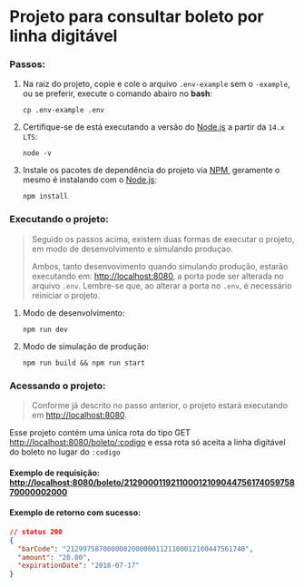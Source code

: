# Projeto para consultar boleto por linha digitável

### Passos:
1. Na raiz do projeto, copie e cole o arquivo `.env-example` sem o `-example`, ou se preferir, execute o comando abairo no **bash**:
    ```shell
    cp .env-example .env
    ```

2. Certifique-se de está executando a versão do [Node.js](https://nodejs.org/pt-br/) a partir da `14.x LTS`:
    ```shell
    node -v
    ```

3. Instale os pacotes de dependência do projeto via [NPM](https://www.npmjs.com/), geramente o mesmo é instalando com o [Node.js](https://nodejs.org/pt-br/):
    ```shell
    npm install
    ```

### Executando o projeto:
> Seguido os passos acima, existem duas formas de executar o projeto, em modo de desenvolvimento e simulando produçao.
>
> Ambos, tanto desenvovimento quando simulando produção, estarão executando em: [http://localhost:8080](http://localhost:8080), a porta pode ser alterada no arquivo `.env`. Lembre-se que, ao alterar a porta no `.env`, é necessário reiniciar o projeto.

1. Modo de desenvolvimento:
    ```shell
    npm run dev
    ```

2. Modo de simulação de produção:
    ```shell
    npm run build && npm run start
    ```

### Acessando o projeto:
> Conforme já descrito no passo anterior, o projeto estará executando em [http://localhost:8080](http://localhost:8080).

Esse projeto contém uma única rota do tipo GET [http://localhost:8080/boleto/:codigo](http://localhost:8080/boleto/:codigo) e essa rota só aceita a linha digitável do boleto no lugar do `:codigo`

#### Exemplo de requisição: [http://localhost:8080/boleto/21290001192110001210904475617405975870000002000](http://localhost:8080/boleto/21290001192110001210904475617405975870000002000)

#### Exemplo de retorno com sucesso:
```json
// status 200
{
  "barCode": "21299758700000020000001121100012100447561740",
  "amount": "20.00",
  "expirationDate": "2018-07-17"
}
```
